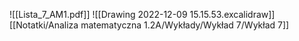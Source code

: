 ![[Lista_7_AM1.pdf]]
![[Drawing 2022-12-09 15.15.53.excalidraw]][[Notatki/Analiza matematyczna 1.2A/Wykłady/Wykład 7/Wykład 7]]